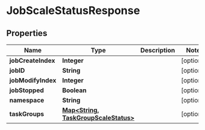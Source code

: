 

# JobScaleStatusResponse


## Properties

Name | Type | Description | Notes
------------ | ------------- | ------------- | -------------
**jobCreateIndex** | **Integer** |  |  [optional]
**jobID** | **String** |  |  [optional]
**jobModifyIndex** | **Integer** |  |  [optional]
**jobStopped** | **Boolean** |  |  [optional]
**namespace** | **String** |  |  [optional]
**taskGroups** | [**Map&lt;String, TaskGroupScaleStatus&gt;**](TaskGroupScaleStatus.md) |  |  [optional]



